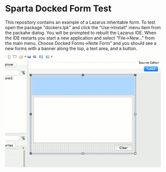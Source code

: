 # Sparta Docked Form Test
This repository contains an example of a Lazarus inheritable form. To test open the package "dockers.lpk" and click the "Use->Install" menu item from the packahe dialog. You will be prompted to rebuilt the Lazarus IDE. When the IDE restarts you start a new application and select "File->New..." from the main menu. Choose Docked Forms->Note Form" and you should see a new forms with a banner along the top, a text area, and a button.


![ScreenShot](/dockedform.gif?raw=true "ScreenShot")
